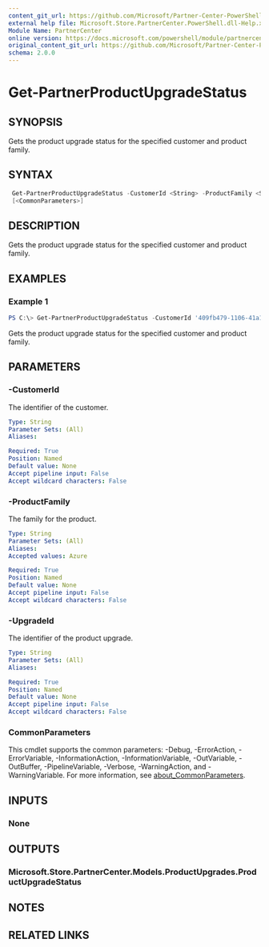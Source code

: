 ```yaml
---
content_git_url: https://github.com/Microsoft/Partner-Center-PowerShell/blob/master/docs/help/Get-PartnerProductUpgradeStatus.md
external help file: Microsoft.Store.PartnerCenter.PowerShell.dll-Help.xml
Module Name: PartnerCenter
online version: https://docs.microsoft.com/powershell/module/partnercenter/Get-PartnerProductUpgradeStatus
original_content_git_url: https://github.com/Microsoft/Partner-Center-PowerShell/blob/master/docs/help/Get-PartnerProductUpgradeStatus.md
schema: 2.0.0
---
```


# Get-PartnerProductUpgradeStatus

## SYNOPSIS
Gets the product upgrade status for the specified customer and product family.

## SYNTAX

```powershell
 Get-PartnerProductUpgradeStatus -CustomerId <String> -ProductFamily <String> -UpgradeId <String>
 [<CommonParameters>]
```

## DESCRIPTION
Gets the product upgrade status for the specified customer and product family.

## EXAMPLES

### Example 1
```powershell
PS C:\> Get-PartnerProductUpgradeStatus -CustomerId '409fb479-1106-41a1-91be-0ae69e880a20' -ProductFamily Azure -UpgradeId '42d075a4-bfe7-43e7-af6d-7c68a57edcb4'
```

Gets the product upgrade status for the specified customer and product family.

## PARAMETERS

### -CustomerId
The identifier of the customer.

```yaml
Type: String
Parameter Sets: (All)
Aliases:

Required: True
Position: Named
Default value: None
Accept pipeline input: False
Accept wildcard characters: False
```

### -ProductFamily
The family for the product.

```yaml
Type: String
Parameter Sets: (All)
Aliases:
Accepted values: Azure

Required: True
Position: Named
Default value: None
Accept pipeline input: False
Accept wildcard characters: False
```

### -UpgradeId
The identifier of the product upgrade.

```yaml
Type: String
Parameter Sets: (All)
Aliases:

Required: True
Position: Named
Default value: None
Accept pipeline input: False
Accept wildcard characters: False
```

### CommonParameters
This cmdlet supports the common parameters: -Debug, -ErrorAction, -ErrorVariable, -InformationAction, -InformationVariable, -OutVariable, -OutBuffer, -PipelineVariable, -Verbose, -WarningAction, and -WarningVariable. For more information, see [about_CommonParameters](http://go.microsoft.com/fwlink/?LinkID=113216).

## INPUTS

### None

## OUTPUTS

### Microsoft.Store.PartnerCenter.Models.ProductUpgrades.ProductUpgradeStatus

## NOTES

## RELATED LINKS
